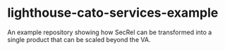 # lighthouse-cato-services-example
An example repository showing how SecRel can be transformed into a single product that can be scaled beyond the VA.

